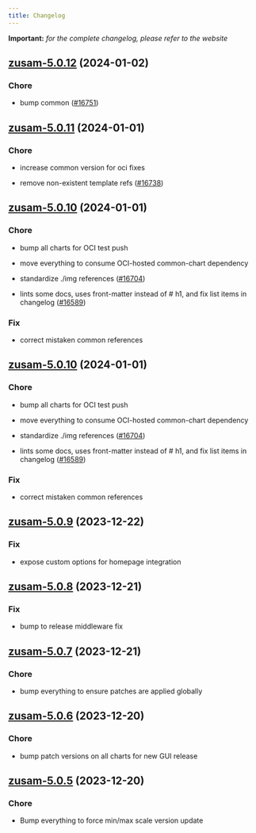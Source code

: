 ```yaml
---
title: Changelog
---
```


**Important:**
*for the complete changelog, please refer to the website*



## [zusam-5.0.12](https://github.com/truecharts/charts/compare/zusam-5.0.11...zusam-5.0.12) (2024-01-02)

### Chore



- bump common ([#16751](https://github.com/truecharts/charts/issues/16751))


## [zusam-5.0.11](https://github.com/truecharts/charts/compare/zusam-5.0.10...zusam-5.0.11) (2024-01-01)

### Chore



- increase common version for oci fixes

- remove non-existent template refs ([#16738](https://github.com/truecharts/charts/issues/16738))


## [zusam-5.0.10](https://github.com/truecharts/charts/compare/zusam-5.0.9...zusam-5.0.10) (2024-01-01)

### Chore



- bump all charts for OCI test push

- move everything to consume OCI-hosted common-chart dependency

- standardize ./img references ([#16704](https://github.com/truecharts/charts/issues/16704))

- lints some docs, uses front-matter instead of # h1, and fix list items in changelog ([#16589](https://github.com/truecharts/charts/issues/16589))

### Fix



- correct mistaken common references


## [zusam-5.0.10](https://github.com/truecharts/charts/compare/zusam-5.0.9...zusam-5.0.10) (2024-01-01)

### Chore



- bump all charts for OCI test push

- move everything to consume OCI-hosted common-chart dependency

- standardize ./img references ([#16704](https://github.com/truecharts/charts/issues/16704))

- lints some docs, uses front-matter instead of # h1, and fix list items in changelog ([#16589](https://github.com/truecharts/charts/issues/16589))

### Fix



- correct mistaken common references
## [zusam-5.0.9](https://github.com/truecharts/charts/compare/zusam-5.0.8...zusam-5.0.9) (2023-12-22)

### Fix

- expose custom options for homepage integration

## [zusam-5.0.8](https://github.com/truecharts/charts/compare/zusam-5.0.7...zusam-5.0.8) (2023-12-21)

### Fix

- bump to release middleware fix

## [zusam-5.0.7](https://github.com/truecharts/charts/compare/zusam-5.0.6...zusam-5.0.7) (2023-12-21)

### Chore

- bump everything to ensure patches are applied globally

## [zusam-5.0.6](https://github.com/truecharts/charts/compare/zusam-5.0.5...zusam-5.0.6) (2023-12-20)

### Chore

- bump patch versions on all charts for new GUI release

## [zusam-5.0.5](https://github.com/truecharts/charts/compare/zusam-5.0.4...zusam-5.0.5) (2023-12-20)

### Chore

- Bump everything to force min/max scale version update

